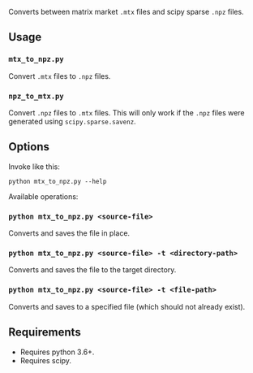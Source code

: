 Converts between matrix market `.mtx` files and scipy sparse `.npz` files.

## Usage

### `mtx_to_npz.py`

Convert `.mtx` files to `.npz` files.

### `npz_to_mtx.py`

Convert `.npz` files to `.mtx` files.
This will only work if the `.npz` files were generated using `scipy.sparse.savenz`.

## Options

Invoke like this:

```commandline
python mtx_to_npz.py --help
```

Available operations:

### `python mtx_to_npz.py <source-file>`

Converts and saves the file in place.

### `python mtx_to_npz.py <source-file> -t <directory-path>`

Converts and saves the file to the target directory.

### `python mtx_to_npz.py <source-file> -t <file-path>`

Converts and saves to a specified file (which should not already exist).


## Requirements

- Requires python 3.6+.
- Requires scipy.
